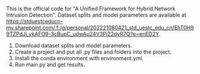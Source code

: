 This is the official code for "A Unified Framework for Hybrid Network Intrusion Detection". Dataset splits and model parameters are available at https://stduestceducn-my.sharepoint.com/:f:/g/personal/202221080421_std_uestc_edu_cn/EhT0H99TZPdJi_ykAFO9-3cBupC_udwAu24V3Pi22dyR7Q?e=enED2Y.

1. Download dataset splits and model parameters.
2. Create a project and put all .py files and folders into the project.
3. Install the conda environment with environment.yml.
4. Run main.py and get results.